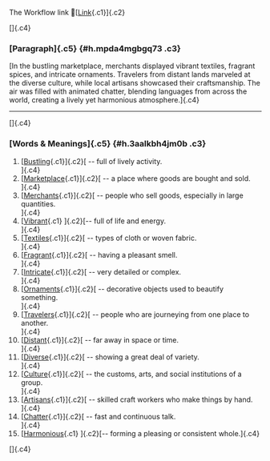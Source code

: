 The Workflow link
👏[[Link](https://www.google.com/url?q=http://www.google.com&sa=D&source=editors&ust=1761380416630421&usg=AOvVaw1oX9I9IKeKul2B9CdLy9NO){.c1}]{.c2}

[]{.c4}

### [Paragraph]{.c5} {#h.mpda4mgbgq73 .c3}

[In the bustling marketplace, merchants displayed vibrant textiles,
fragrant spices, and intricate ornaments. Travelers from distant lands
marveled at the diverse culture, while local artisans showcased their
craftsmanship. The air was filled with animated chatter, blending
languages from across the world, creating a lively yet harmonious
atmosphere.]{.c4}

------------------------------------------------------------------------

[]{.c4}

### [Words & Meanings]{.c5} {#h.3aalkbh4jm0b .c3}

1.  [[Bustling](https://www.google.com/url?q=http://www.google.com&sa=D&source=editors&ust=1761380416630947&usg=AOvVaw36beCN074lY4L2ukKFSZDS){.c1}]{.c2}[ --
    full of lively activity.\
    ]{.c4}
2.  [[Marketplace](https://www.google.com/url?q=http://www.google.com&sa=D&source=editors&ust=1761380416631056&usg=AOvVaw2i1oP6nT-EHEnUgd7Znt05){.c1}]{.c2}[ --
    a place where goods are bought and sold.\
    ]{.c4}
3.  [[Merchants](https://www.google.com/url?q=http://www.google.com&sa=D&source=editors&ust=1761380416631152&usg=AOvVaw16Nwx6WJ18HqrfjnW5__1K){.c1}]{.c2}[ --
    people who sell goods, especially in large quantities.\
    ]{.c4}
4.  [[Vibrant](https://www.google.com/url?q=http://www.google.com&sa=D&source=editors&ust=1761380416631255&usg=AOvVaw3a74qy8zSVK1rPCNGbj5eT){.c1}
    ]{.c2}[-- full of life and energy.\
    ]{.c4}
5.  [[Textiles](https://www.google.com/url?q=http://www.google.com&sa=D&source=editors&ust=1761380416631335&usg=AOvVaw37KS5lXk-aUYBtXHhOeWBn){.c1}]{.c2}[ --
    types of cloth or woven fabric.\
    ]{.c4}
6.  [[Fragrant](https://www.google.com/url?q=http://www.google.com&sa=D&source=editors&ust=1761380416631420&usg=AOvVaw0vfK3ewGa4sCISFQQHKKSY){.c1}]{.c2}[ --
    having a pleasant smell.\
    ]{.c4}
7.  [[Intricate](https://www.google.com/url?q=http://www.google.com&sa=D&source=editors&ust=1761380416631513&usg=AOvVaw0PgAoWxHsuwX8TpKKJL6j-){.c1}]{.c2}[ --
    very detailed or complex.\
    ]{.c4}
8.  [[Ornaments](https://www.google.com/url?q=http://www.google.com&sa=D&source=editors&ust=1761380416631592&usg=AOvVaw15cDbuEtEkVP8M0taYfdwm){.c1}]{.c2}[ --
    decorative objects used to beautify something.\
    ]{.c4}
9.  [[Travelers](https://www.google.com/url?q=http://www.google.com&sa=D&source=editors&ust=1761380416631688&usg=AOvVaw1rBhvhP6rxYGFUdnlZDfiP){.c1}]{.c2}[ --
    people who are journeying from one place to another.\
    ]{.c4}
10. [[Distant](https://www.google.com/url?q=http://www.google.com&sa=D&source=editors&ust=1761380416631790&usg=AOvVaw0-U-g5RT-0VaJwsIdP2A4g){.c1}]{.c2}[ --
    far away in space or time.\
    ]{.c4}
11. [[Diverse](https://www.google.com/url?q=http://www.google.com&sa=D&source=editors&ust=1761380416631871&usg=AOvVaw3WOAjrI4eRMKIu7SBrQQi1){.c1}]{.c2}[ --
    showing a great deal of variety.\
    ]{.c4}
12. [[Culture](https://www.google.com/url?q=http://www.google.com&sa=D&source=editors&ust=1761380416631954&usg=AOvVaw2BP09Rc0CI76xmzG1HPf2G){.c1}]{.c2}[ --
    the customs, arts, and social institutions of a group.\
    ]{.c4}
13. [[Artisans](https://www.google.com/url?q=http://www.google.com&sa=D&source=editors&ust=1761380416632052&usg=AOvVaw0cbuGoI3_FUzTbYJiGZEZh){.c1}]{.c2}[ --
    skilled craft workers who make things by hand.\
    ]{.c4}
14. [[Chatter](https://www.google.com/url?q=http://www.google.com&sa=D&source=editors&ust=1761380416632144&usg=AOvVaw3HG77U625h7unQhzE4Gbz9){.c1}]{.c2}[ --
    fast and continuous talk.\
    ]{.c4}
15. [[Harmonious](https://www.google.com/url?q=http://www.google.com&sa=D&source=editors&ust=1761380416632228&usg=AOvVaw1ZWLeNb4o32p3CqUEzO_Lb){.c1}
    ]{.c2}[-- forming a pleasing or consistent whole.]{.c4}

[]{.c4}

